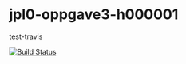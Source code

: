 # jpl0-oppgave3-h000001
test-travis

[![Build Status](https://travis-ci.org/dat100hib/jpl0-oppgave3-h000001.svg?branch=master)](https://travis-ci.org/dat100hib/jpl0-oppgave3-h000001)
